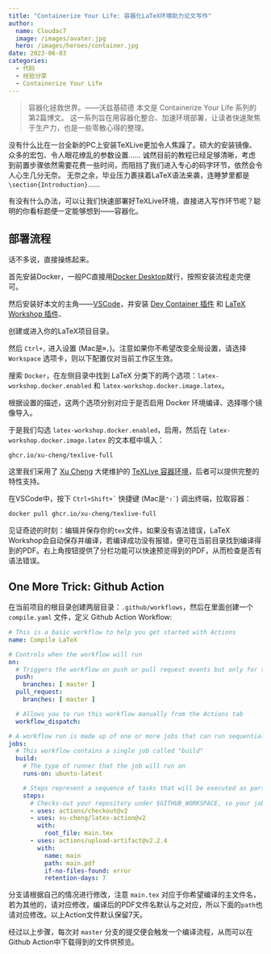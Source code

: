 ```yaml
---
title: "Containerize Your Life: 容器化LaTeX环境助力论文写作"
author: 
  name: Cloudac7
  image: /images/avater.jpg
  hero: /images/heroes/container.jpg
date: 2023-06-03
categories:
  - 代码
  - 经验分享
  - Containerize Your Life
---
```


> 容器化拯救世界。——沃兹基硕德
> 本文是 Containerize Your Life 系列的第2篇博文。
> 这一系列旨在用容器化整合、加速环境部署，让读者快速聚焦于生产力，也是一些零散心得的整理。

没有什么比在一台全新的PC上安装TeXLive更加令人焦躁了。硕大的安装镜像、众多的宏包、令人眼花缭乱的参数设置……
诚然目前的教程已经足够清晰，考虑到前置步骤依然需要花费一些时间，而阻挡了我们进入专心的码字环节，依然会令人心生几分无奈。
无奈之余，毕业压力裹挟着LaTeX语法来袭，连睡梦里都是`\section{Introduction}`……

有没有什么办法，可以让我们快速部署好TeXLive环境，直接进入写作环节呢？聪明的你看标题便一定能够想到——容器化。

## 部署流程

话不多说，直接操练起来。

首先安装Docker，一般PC直接用[Docker Desktop](https://www.docker.com/products/docker-desktop/)就行，按照安装流程走完便可。

然后安装好本文的主角——[VSCode](https://code.visualstudio.com/)，并安装 [Dev Container 插件](https://marketplace.visualstudio.com/items?itemName=ms-vscode-remote.remote-containers) 和 [LaTeX Workshop 插件](https://marketplace.visualstudio.com/items?itemName=James-Yu.latex-workshop)、

创建或进入你的LaTeX项目目录。

然后 `Ctrl+,` 进入设置 (Mac是`⌘,`)。注意如果你不希望改变全局设置，请选择 `Workspace` 选项卡，则以下配置仅对当前工作区生效。

搜索 `Docker`，在左侧目录中找到 LaTeX 分类下的两个选项：`latex-workshop.docker.enabled` 和 `latex-workshop.docker.image.latex`。

根据设置的描述，这两个选项分别对应于是否启用 Docker 环境编译、选择哪个镜像导入。

于是我们勾选 `latex-workshop.docker.enabled`，启用，然后在 `latex-workshop.docker.image.latex` 的文本框中填入：

```
ghcr.io/xu-cheng/texlive-full
```

这里我们采用了 [Xu Cheng](https://github.com/xu-cheng) 大佬维护的 [TeXLive 容器环境](https://github.com/xu-cheng/latex-docker)，后者可以提供完整的特性支持。

在VSCode中，按下 <code>Ctrl+Shift+\`</code> 快捷键 (Mac是<code>⌃⇧\`</code>) 调出终端，拉取容器：

```bash
docker pull ghcr.io/xu-cheng/texlive-full
```

见证奇迹的时刻：编辑并保存你的`tex`文件，如果没有语法错误，LaTeX Workshop会自动保存并编译，若编译成功没有报错，便可在当前目录找到编译得到的PDF。右上角按钮提供了分栏功能可以快速预览得到的PDF，从而检查是否有语法错误。

## One More Trick: Github Action

在当前项目的根目录创建两层目录：`.github/workflows`，然后在里面创建一个 `compile.yaml` 文件，定义 Github Action Workflow:

```yaml
# This is a basic workflow to help you get started with Actions
name: Compile LaTeX

# Controls when the workflow will run
on:
  # Triggers the workflow on push or pull request events but only for the main branch
  push:
    branches: [ master ]
  pull_request:
    branches: [ master ]

  # Allows you to run this workflow manually from the Actions tab
  workflow_dispatch:

# A workflow run is made up of one or more jobs that can run sequentially or in parallel
jobs:
  # This workflow contains a single job called "build"
  build:
    # The type of runner that the job will run on
    runs-on: ubuntu-latest

    # Steps represent a sequence of tasks that will be executed as part of the job
    steps:
      # Checks-out your repository under $GITHUB_WORKSPACE, so your job can access it
      - uses: actions/checkout@v2
      - uses: xu-cheng/latex-action@v2
        with:
          root_file: main.tex
      - uses: actions/upload-artifact@v2.2.4
        with:
          name: main 
          path: main.pdf
          if-no-files-found: error
          retention-days: 7
```

分支请根据自己的情况进行修改，注意 `main.tex` 对应于你希望编译的主文件名，若为其他的，请对应修改，编译后的PDF文件名默认与之对应，所以下面的`path`也请对应修改。以上Action文件默认保留7天。

经过以上步骤，每次对 `master` 分支的提交便会触发一个编译流程，从而可以在Github Action中下载得到的文件供预览。
